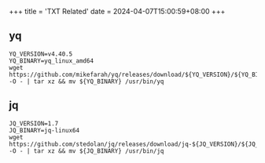 +++
title = 'TXT Related'
date = 2024-04-07T15:00:59+08:00
+++


## yq
```shell
YQ_VERSION=v4.40.5
YQ_BINARY=yq_linux_amd64
wget https://github.com/mikefarah/yq/releases/download/${YQ_VERSION}/${YQ_BINARY}.tar.gz -O - | tar xz && mv ${YQ_BINARY} /usr/bin/yq
```

## jq
```shell
JQ_VERSION=1.7
JQ_BINARY=jq-linux64
wget https://github.com/stedolan/jq/releases/download/jq-${JQ_VERSION}/${JQ_BINARY}.tar.gz -O - | tar xz && mv ${JQ_BINARY} /usr/bin/jq
```

 